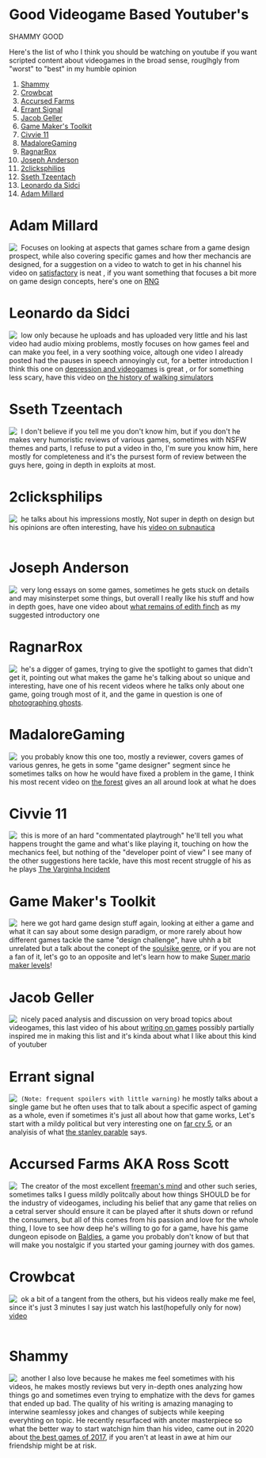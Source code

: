 # Good Videogame Based Youtuber's
SHAMMY GOOD
 
Here's the list of who I think you should be watching on youtube if you want scripted content about videogames in the broad sense, rouglhgly from "worst" to "best" in my humble opinion

1. [Shammy](#Shammy)
1. [Crowbcat](#Crowbcat)
1. [Accursed Farms](#Accursed-Farms-AKA-Ross-Scott)
1. [Errant Signal](#Errant-Signal)
1. [Jacob Geller](#Jacob-Geller)
1. [Game Maker's Toolkit](#Game-Maker's-Toolkit)
1. [Civvie 11](#Civvie-11)
1. [MadaloreGaming](#MadaloreGaming)
1. [RagnarRox](#RagnarRox)
1. [Joseph Anderson](#Joseph-Anderson)
1. [2clicksphilips](#2clicksphilips)
1. [Sseth Tzeentach](#Sseth-Tzeentach)
1. [Leonardo da Sidci](#Leonardo-da-Sidci)
1. [Adam Millard](#adam-millard)


# Adam Millard
<img align="left" style="padding-right:5px;" src="https://yt3.ggpht.com/a/AATXAJzWoccfCKK-QcbzUVznkyuB2CzMC7Et0pd04dUfXw=s100-c-k-c0xffffffff-no-rj-mo">

Focuses on looking at aspects that games schare from a game design prospect, while also covering specific games and how ther mechancis are designed, for a suggestion on a video to watch to get in his channel his video on [satisfactory](https://youtu.be/pO9HPW5uqBg) is neat , if you want something that focuses a bit more on game design concepts, here's one on [RNG](https://youtu.be/F5XM2DmUdmw)
 
# Leonardo da Sidci
<img align="left" style="padding-right:5px;" src="https://yt3.ggpht.com/a/AATXAJw2ZCRU1-dV5DZ4x3liOgot1YJIFFOQfBbY4Nrtlw=s100-c-k-c0xffffffff-no-rj-mo">

low only because he uploads and has uploaded very little and his last video had audio mixing problems, mostly focuses on how games feel and can make you feel, in a very soothing voice, altough one video I already posted had the pauses in speech annoyingly cut, for a better introduction I think this one on [depression and videogames](https://youtu.be/pIvcys_IPcQ) is great , or for something less scary, have this video on [the history of walking simulators](https://youtu.be/wl2zgLrfbTQ)
 
# Sseth Tzeentach
<img align="left" style="padding-right:5px;" src="https://yt3.ggpht.com/a/AATXAJzNCdfnbxtWTuqZtKhVJuM0qILeQCY5_45gdT7zFQ=s100-c-k-c0xffffffff-no-rj-mo">

I don't believe if you tell me you don't know him, but if you don't he makes very humoristic reviews of various games, sometimes with NSFW themes and parts, I refuse to put a video in tho, I'm sure you know him, here mostly for completeness and it's the pursest form of review between the guys here, going in depth in exploits at most.
 
# 2clicksphilips
<img align="left" style="padding-right:5px;" src="https://yt3.ggpht.com/a/AATXAJxybFq6Y8SFOuyvWqldJPcXbCps-gR_Qp2z4jKt=s100-c-k-c0xffffffff-no-rj-mo">

he talks about his impressions mostly, Not super in depth on design but his opinions are often interesting, have his [video on subnautica](https://youtu.be/-KJ9nJojIjA)
<br/><br/>
 
# Joseph Anderson
<img align="left" style="padding-right:5px;" src="https://yt3.ggpht.com/a/AATXAJyzhyEPY59WdlpdTXbkW35d-6XhxxDd43M7v5TB=s100-c-k-c0xffffffff-no-rj-mo">

very long essays on some games, sometimes he gets stuck on details and may misinsterpet some things, but overall I really like his stuff and how in depth goes, have one video about [what remains of edith finch](https://youtu.be/6bMn4CoyUkM) as my suggested introductory one
<br/>

# RagnarRox
<img align="left" style="padding-right:5px;" src="https://yt3.ggpht.com/a/AATXAJzkTPkoCNcy-Ess4f2VaTq0jbi2rtiByvDmAGwr=s100-c-k-c0xffffffff-no-rj-mo">

he's a digger of games, trying to give the spotlight to games that didn't get it, pointing out what makes the game he's talking about so unique and interesting, have one of his recent videos where he talks only about one game, going trough most of it, and the game in question is one of [photographing ghosts](https://youtu.be/_1A1br1FYrA).
 
# MadaloreGaming
<img align="left" style="padding-right:5px;" src="https://yt3.ggpht.com/a/AATXAJxGcxLajZTxgCXZCR8Lb9-K4S5G7a9yAmDBbsW39g=s100-c-k-c0xffffffff-no-rj-mo">

you probably know this one too, mostly a reviewer, covers games of various genres, he gets in some "game designer" segment since he sometimes talks on how he would have fixed a problem in the game, I think his most recent video on [the forest](https://youtu.be/YZb1dBMGN4k) gives an all around look at what he does 
 
# Civvie 11
<img align="left" style="padding-right:5px;" src="https://yt3.ggpht.com/a/AATXAJynStEC1kmpt1-QT8qwPlCe-zRQFO46NrR9Gu47jA=s100-c-k-c0xffffffff-no-rj-mo">

this is more of an hard "commentated playtrough" he'll tell you what happens trought the game and what's like playing it, touching on how the mechanics feel, but nothing of the "developer point of view" I see many of the other suggestions here tackle, have this  most recent struggle of his as he plays [The Varginha Incident](https://youtu.be/YU0AWYGAeKI)
 
# Game Maker's Toolkit
<img align="left" style="padding-right:5px;" src="https://yt3.ggpht.com/a/AATXAJxd2kaIdXoBzfvzye2C9U4dQCCkkD3ZIC53CxLGSA=s100-c-k-c0xffffffff-no-rj-mo">

here we got hard game design stuff again, looking at either a game and what it can say about some design paradigm, or more rarely about how different games tackle the same "design challenge", have uhhh a bit unrelated but a talk about the conept of the [soulsike genre](https://youtu.be/Lx7BWayWu08), or if you are not a fan of it, let's go to an opposite and let's learn how to make [Super mario maker levels](https://youtu.be/Vwj3On5o58U)!
 
# Jacob Geller
<img align="left" style="padding-right:5px;" src="https://yt3.ggpht.com/a/AATXAJwALL3GY1EF-X1VNSsimlg8HiJeOP9bbxrZAVIUDQ=s100-c-k-c0xffffffff-no-rj-mo">

nicely paced analysis and discussion on very broad topics about videogames, this last video of his about [writing on games](https://youtu.be/Vr6pA15xuFc) possibly partially inspired me in making this list and it's kinda about what I like about this kind of youtuber
<br/>
 
# Errant signal
<img align="left" style="padding-right:5px;" src="https://yt3.ggpht.com/a/AATXAJxMVLaQQ11DxmCVusalfCiS_yuGSOYBQ1Dj_6PP=s100-c-k-c0xffffffff-no-rj-mo">

`(Note: frequent spoilers with little warning)` he mostly talks about a single game but he often uses that to talk about a specific aspect of gaming as a whole, even if sometimes it's just all about how that game works, Let's start with a mildy political but very interesting one on [far cry 5](https://youtu.be/5EPqF_o4mCs), or an analyisis of what [the stanley parable](https://youtu.be/kiCLKmEAa1I) says.
 
# Accursed Farms AKA Ross Scott
<img align="left" style="padding-right:5px;" src="https://yt3.ggpht.com/a/AATXAJx3CSdya4XyzzMTbtNNoEHRuWnHj2HofwvcY7w=s100-c-k-c0xffffffff-no-rj-mo">

The creator of the most excellent [freeman's mind](https://www.youtube.com/watch?v=5SQhfkpX9bc&list=PL6PNZBb6b9LvDWpI-5CPYUxG1Rnm-vr9V) and other such series, sometimes talks I guess mildly politcally about how things SHOULD be for the industry of videogames, including his belief that any game that relies on a cetral server should ensure it can be played after it shuts down or refund the consumers, but all of this comes from his passion and love for the whole thing, I love to see how deep he's willing to go for a game, have his game dungeon episode on [Baldies](https://youtu.be/nKK9r2Ct0D8), a game you probably don't know of but that will make you nostalgic if you started your gaming journey with dos games.

# Crowbcat
<img align="left" style="padding-right:5px;" src="https://yt3.ggpht.com/a/AATXAJyab8sjaDdkdCYUVTNMQMWDqZ7vInMt1kO47MqHkg=s100-c-k-c0xffffffff-no-rj-mo">

ok a bit of a tangent from the others, but his videos really make me feel, since it's just 3 minutes I say just watch his last(hopefully only for now) [video](https://youtu.be/3Q0nZDMOJ2I)
<br/><br/>
 
# Shammy
<img align="left" style="padding-right:5px;" src="https://yt3.ggpht.com/a/AATXAJwxVF0h91q7igy1UKw4qC8jRJl0zzabVBc6ESHRZw=s100-c-k-c0xffffffff-no-rj-mo">

another I also love because he makes me feel sometimes with his videos, he makes mostly reviews but very in-depth ones analyzing how things go and sometimes even trying to emphatize with the devs for games that ended up bad. The quality of his writing is amazing managing to interwine seamlessy jokes and changes of subjects while keeping everyhting on topic. He recently resurfaced with anoter masterpiece so what the better way to start watchign him than his video, came out in 2020 about [the best games of 2017](https://youtu.be/5ebIizhEgxg), if you aren't at least in awe at him our friendship might be at risk.
